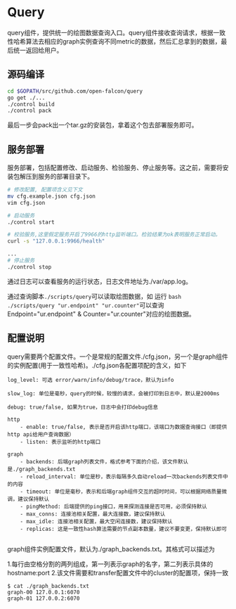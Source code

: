 # Query
query组件，提供统一的绘图数据查询入口。query组件接收查询请求，根据一致性哈希算法去相应的graph实例查询不同metric的数据，然后汇总拿到的数据，最后统一返回给用户。

## 源码编译

```bash
cd $GOPATH/src/github.com/open-falcon/query
go get ./...
./control build
./control pack
```

最后一步会pack出一个tar.gz的安装包，拿着这个包去部署服务即可。

## 服务部署
服务部署，包括配置修改、启动服务、检验服务、停止服务等。这之前，需要将安装包解压到服务的部署目录下。

```bash
# 修改配置, 配置项含义见下文
mv cfg.example.json cfg.json
vim cfg.json

# 启动服务
./control start

# 校验服务,这里假定服务开启了9966的http监听端口。检验结果为ok表明服务正常启动。
curl -s "127.0.0.1:9966/health"

...
# 停止服务
./control stop

```
通过日志可以查看服务的运行状态，日志文件地址为./var/app.log。

通过查询脚本```./scripts/query```可以读取绘图数据，如 运行 ```bash ./scripts/query "ur.endpoint" "ur.counter"```可以查询Endpoint="ur.endpoint" & Counter="ur.counter"对应的绘图数据。

## 配置说明
query需要两个配置文件。一个是常规的配置文件./cfg.json，另一个是graph组件的实例配置(用于一致性哈希)。./cfg.json各配置项配的含义，如下

```
log_level: 可选 error/warn/info/debug/trace，默认为info

slow_log: 单位是毫秒，query的时候，较慢的请求，会被打印到日志中，默认是2000ms

debug: true/false, 如果为true，日志中会打印debug信息

http
    - enable: true/false, 表示是否开启该http端口，该端口为数据查询接口（即提供http api给用户查询数据）
    - listen: 表示监听的http端口

graph
    - backends: 后端graph列表文件，格式参考下面的介绍，该文件默认是./graph_backends.txt
    - reload_interval: 单位是秒，表示每隔多久自动reload一次backends列表文件中的内容
    - timeout: 单位是毫秒，表示和后端graph组件交互的超时时间，可以根据网络质量微调，建议保持默认
    - pingMethod: 后端提供的ping接口，用来探测连接是否可用，必须保持默认
    - max_conns: 连接池相关配置，最大连接数，建议保持默认
    - max_idle: 连接池相关配置，最大空闲连接数，建议保持默认
    - replicas: 这是一致性hash算法需要的节点副本数量，建议不要变更，保持默认即可
  
```

graph组件实例配置文件，默认为./graph_backends.txt。其格式可以描述为

1.每行由空格分割的两列组成，第一列表示graph的名字，第二列表示具体的hostname:port
2.该文件需要和transfer配置文件中的cluster的配置项，保持一致

```
$ cat ./graph_backends.txt
graph-00 127.0.0.1:6070
graph-01 127.0.0.2:6070
```

